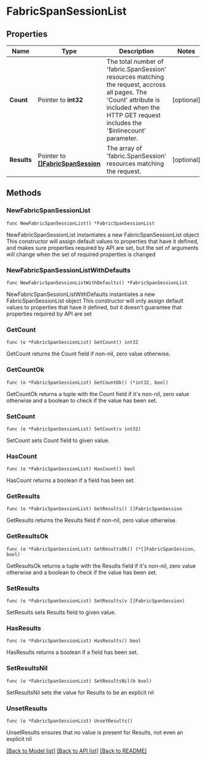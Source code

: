 # FabricSpanSessionList

## Properties

Name | Type | Description | Notes
------------ | ------------- | ------------- | -------------
**Count** | Pointer to **int32** | The total number of &#39;fabric.SpanSession&#39; resources matching the request, accross all pages. The &#39;Count&#39; attribute is included when the HTTP GET request includes the &#39;$inlinecount&#39; parameter. | [optional] 
**Results** | Pointer to [**[]FabricSpanSession**](FabricSpanSession.md) | The array of &#39;fabric.SpanSession&#39; resources matching the request. | [optional] 

## Methods

### NewFabricSpanSessionList

`func NewFabricSpanSessionList() *FabricSpanSessionList`

NewFabricSpanSessionList instantiates a new FabricSpanSessionList object
This constructor will assign default values to properties that have it defined,
and makes sure properties required by API are set, but the set of arguments
will change when the set of required properties is changed

### NewFabricSpanSessionListWithDefaults

`func NewFabricSpanSessionListWithDefaults() *FabricSpanSessionList`

NewFabricSpanSessionListWithDefaults instantiates a new FabricSpanSessionList object
This constructor will only assign default values to properties that have it defined,
but it doesn't guarantee that properties required by API are set

### GetCount

`func (o *FabricSpanSessionList) GetCount() int32`

GetCount returns the Count field if non-nil, zero value otherwise.

### GetCountOk

`func (o *FabricSpanSessionList) GetCountOk() (*int32, bool)`

GetCountOk returns a tuple with the Count field if it's non-nil, zero value otherwise
and a boolean to check if the value has been set.

### SetCount

`func (o *FabricSpanSessionList) SetCount(v int32)`

SetCount sets Count field to given value.

### HasCount

`func (o *FabricSpanSessionList) HasCount() bool`

HasCount returns a boolean if a field has been set.

### GetResults

`func (o *FabricSpanSessionList) GetResults() []FabricSpanSession`

GetResults returns the Results field if non-nil, zero value otherwise.

### GetResultsOk

`func (o *FabricSpanSessionList) GetResultsOk() (*[]FabricSpanSession, bool)`

GetResultsOk returns a tuple with the Results field if it's non-nil, zero value otherwise
and a boolean to check if the value has been set.

### SetResults

`func (o *FabricSpanSessionList) SetResults(v []FabricSpanSession)`

SetResults sets Results field to given value.

### HasResults

`func (o *FabricSpanSessionList) HasResults() bool`

HasResults returns a boolean if a field has been set.

### SetResultsNil

`func (o *FabricSpanSessionList) SetResultsNil(b bool)`

 SetResultsNil sets the value for Results to be an explicit nil

### UnsetResults
`func (o *FabricSpanSessionList) UnsetResults()`

UnsetResults ensures that no value is present for Results, not even an explicit nil

[[Back to Model list]](../README.md#documentation-for-models) [[Back to API list]](../README.md#documentation-for-api-endpoints) [[Back to README]](../README.md)


